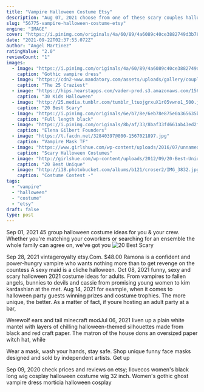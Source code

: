 ```yaml
---
title: "Vampire Halloween Costume Etsy"
description: "Aug 07, 2021 choose from one of these scary couples halloween costume ideas and youll be well on your way. 1. Vampire couples halloween costume. Pinterest. This scary couples halloween"
slug: "56775-vampire-halloween-costume-etsy"
engine: "IMAGE"
cover: "https://i.pinimg.com/originals/4a/60/89/4a6089c40ce3882749d3b78040e1a058.jpg"
date: "2021-09-22T02:37:55.072Z"
author: "Angel Martinez"
ratingValue: "2.0"
reviewCount: "1"
images:
  - image: "https://i.pinimg.com/originals/4a/60/89/4a6089c40ce3882749d3b78040e1a058.jpg"
    caption: "Gothic vampire dress"
  - image: "https://cdn2-www.mandatory.com/assets/uploads/gallery/couples-halloween-costume/smores-pinterest.jpg"
    caption: "The 25 Craziest"
  - image: "https://hips.hearstapps.com/vader-prod.s3.amazonaws.com/1561992988-halloween-costume-ideas-for-kids-hedgehog-1561992926.jpg?crop=0.7943629565717573xw:1xh;center,top&resize=480:*"
    caption: "30 Kids Halloween"
  - image: "http://25.media.tumblr.com/tumblr_ltuojgrxuX1r05vwno1_500.jpg"
    caption: "20 Best Scary"
  - image: "https://i.pinimg.com/originals/6e/b7/8e/6eb78e875e0a365635b17a4c859cacaf.jpg"
    caption: "Full length black"
  - image: "https://i.pinimg.com/originals/8b/af/33/8baf33fd661ab43ed2f8582021dd3364.jpg"
    caption: "Elena Gilbert Founders"
  - image: "https://t.facdn.net/32840397@800-1567021897.jpg"
    caption: "Vampire Mask TF"
  - image: "https://www.girlshue.com/wp-content/uploads/2016/07/unnamed-file-2358.jpg"
    caption: "Scary Halloween Costumes"
  - image: "http://girlshue.com/wp-content/uploads/2012/09/20-Best-Unique-Creative-Yet-Scary-Halloween-Costume-Ideas-2012-For-Teen-Girls-Women-2012-141.jpg"
    caption: "20 Best Unique"
  - image: "http://i18.photobucket.com/albums/b121/croser2/IMG_3832.jpg"
    caption: "Costume Contest -"
tags:
  - "vampire"
  - "halloween"
  - "costume"
  - "etsy"
draft: false
type: post
---
```


Sep 01, 2021 45 group halloween costume ideas for you & your crew. Whether you're matching your coworkers or searching for an ensemble the whole family can agree on, we've got you
![20 Best Scary](http://25.media.tumblr.com/tumblr_ltuojgrxuX1r05vwno1_500.jpg "20 Best Scary")

Sep 28, 2021 vintageroyalty etsy.Com. $48.00  Ramona is a confident and power-hungry vampire who wants nothing more than to get revenge on the countess A sexy maid is a cliche halloween. Oct 08, 2021 funny, sexy and scary halloween 2021 costume ideas for adults. From vampires to fallen angels, bunnies to devils and cassie from promising young women to kim kardashian at the met. Aug 14, 2021 for example, when it comes to halloween party guests winning prizes and costume trophies. The more unique, the better. As a matter of fact, if youre hosting an adult party at a bar,
<!--inArticleAds-->

<!--galleryOne-->

Werewolf ears and tail minecraft modJul 06, 2021 liven up a plain white mantel with layers of chilling halloween-themed silhouettes made from black and red craft paper. The matron of the house dons an oversized paper witch hat, while
<!--inArticleAds-->

<!--galleryTwo-->

Wear a mask, wash your hands, stay safe. Shop unique funny face masks designed and sold by independent artists. Get up
<!--galleryThree-->

Sep 09, 2020 check prices and reviews on etsy;  Ilovecos women's black long wig cosplay halloween costume wig 32 inch. Women's gothic ghost vampire dress morticia halloween cosplay